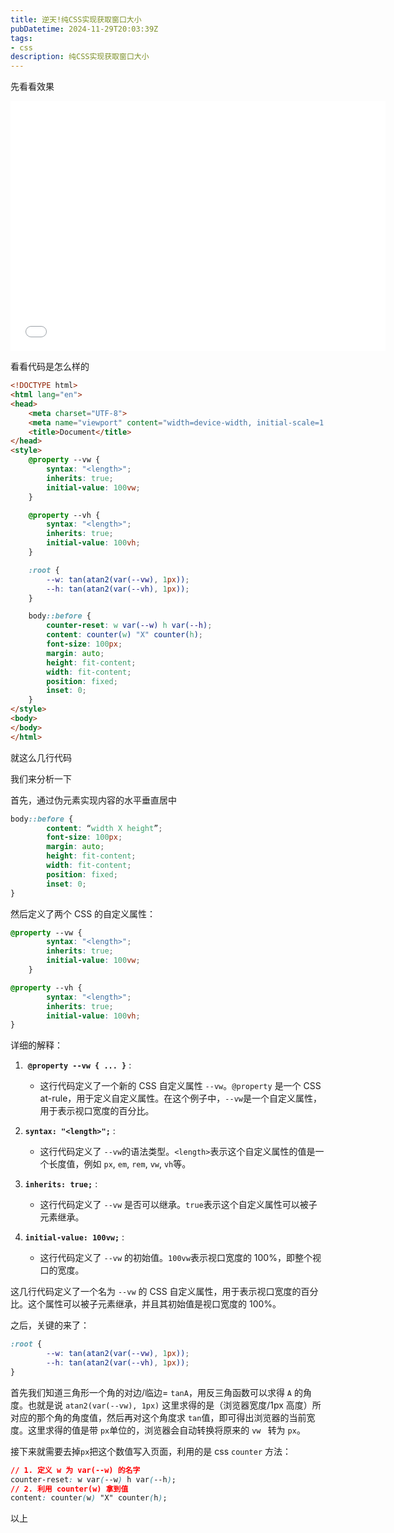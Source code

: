 ```yaml
---
title: 逆天!纯CSS实现获取窗口大小
pubDatetime: 2024-11-29T20:03:39Z
tags: 
- css
description: 纯CSS实现获取窗口大小
---
```


先看看效果

<iframe width="600" height="400" src="//player.bilibili.com/player.html?isOutside=true&aid=113570696204148&bvid=BV1JgzEY4Em6&cid=27106543898&p=1" scrolling="no" border="0" frameborder="no" framespacing="0" allowfullscreen="true"></iframe>

看看代码是怎么样的

```html
<!DOCTYPE html>
<html lang="en">
<head>
    <meta charset="UTF-8">
    <meta name="viewport" content="width=device-width, initial-scale=1.0">
    <title>Document</title>
</head>
<style>
    @property --vw {
        syntax: "<length>";
        inherits: true;
        initial-value: 100vw;
    }

    @property --vh {
        syntax: "<length>";
        inherits: true;
        initial-value: 100vh;
    }

    :root {
        --w: tan(atan2(var(--vw), 1px));
        --h: tan(atan2(var(--vh), 1px));
    }

    body::before {
        counter-reset: w var(--w) h var(--h);
        content: counter(w) "X" counter(h);
        font-size: 100px;
        margin: auto;
        height: fit-content;
        width: fit-content;
        position: fixed;
        inset: 0;
    }
</style>
<body>
</body>
</html>
```

就这么几行代码

我们来分析一下

首先，通过伪元素实现内容的水平垂直居中

```css
body::before {
        content: “width X height”;
        font-size: 100px;
        margin: auto;
        height: fit-content;
        width: fit-content;
        position: fixed;
        inset: 0;
}
```

然后定义了两个 CSS 的自定义属性：

```css
@property --vw {
        syntax: "<length>";
        inherits: true;
        initial-value: 100vw;
    }

@property --vh {
        syntax: "<length>";
        inherits: true;
        initial-value: 100vh;
}
```

详细的解释：

1. ​ **​`@property --vw { ... }`​** ​:

   * 这行代码定义了一个新的 CSS 自定义属性 `--vw`​。`@property`​ 是一个 CSS at-rule，用于定义自定义属性。在这个例子中，`--vw`​ 是一个自定义属性，用于表示视口宽度的百分比。
2. ​**​`syntax: "<length>";`​** ​:

   * 这行代码定义了 `--vw`​ 的语法类型。`<length>`​ 表示这个自定义属性的值是一个长度值，例如 `px`​, `em`​, `rem`​, `vw`​, `vh`​ 等。
3. ​**​`inherits: true;`​** ​:

   * 这行代码定义了 `--vw`​ 是否可以继承。`true`​ 表示这个自定义属性可以被子元素继承。
4. ​**​`initial-value: 100vw;`​** ​:

   * 这行代码定义了 `--vw`​ 的初始值。`100vw`​ 表示视口宽度的 100%，即整个视口的宽度。

这几行代码定义了一个名为 `--vw`​ 的 CSS 自定义属性，用于表示视口宽度的百分比。这个属性可以被子元素继承，并且其初始值是视口宽度的 100%。

之后，关键的来了：

```css
:root {
        --w: tan(atan2(var(--vw), 1px));
        --h: tan(atan2(var(--vh), 1px));
}
```

首先我们知道三角形一个角的对边/临边= `tanA`​，用反三角函数可以求得 `A`​ 的角度。也就是说 `atan2(var(--vw), 1px)`​ 这里求得的是（浏览器宽度/1px 高度）所对应的那个角的角度值，然后再对这个角度求 `tan`​ 值，即可得出浏览器的当前宽度。这里求得的值是带 `px`​ 单位的，浏览器会自动转换将原来的 `vw `​ 转为 `px`​。

接下来就需要去掉`px`​把这个数值写入页面，利用的是 css `counter`​ 方法：

```css
// 1. 定义 w 为 var(--w) 的名字
counter-reset: w var(--w) h var(--h);
// 2. 利用 counter(w) 拿到值
content: counter(w) "X" counter(h);
```

以上
